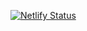 [![Netlify Status](https://api.netlify.com/api/v1/badges/f7587e7b-8857-46d7-88bd-09738bdf9d4d/deploy-status)](https://app.netlify.com/projects/kushal-niroula/deploys)
